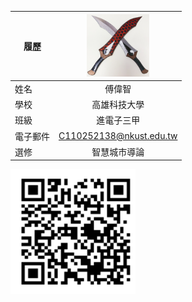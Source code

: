 |      履歷        |<img src="https://github.com/C110252138/C110252138/blob/main/%E6%93%B7%E5%8F%96.PNG" width=100 height=100/>|
| ---------------- |:-----------------------------:|
| 姓名             | 傅偉智                 |
| 學校             | 高雄科技大學                  |
| 班級             |進電子三甲                     |
| 電子郵件         | C110252138@nkust.edu.tw          |
| 選修             | 智慧城市導論                  |

<img src="https://github.com/C110252138/C110252138/blob/main/QR.PNG" width="200" height="200">
